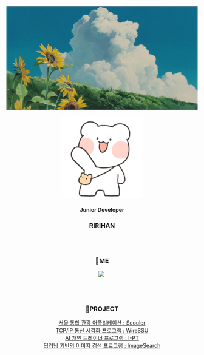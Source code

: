 <div>
  <img src="sunflower_background.jpg"/>
</div>

<p align="center">
  <img src="nolzagom1.png"/>
</p>
<h4 align="center">Junior Developer</h4>
<h3 align="center">RIRIHAN</h3>
<br>
<br>
<h3 align="center">💬ME</h2>
<p align="center">
  <a href="https://programmer-ririhan.tistory.com/"><img src="https://img.shields.io/badge/Tech Blog-3766AB?style=flat-square&logo=Blogger&logoColor=white&link=https://programmer-ririhan.tistory.com/"/></a>&nbsp
</p>
<br>
<br>
<h3 align="center">🌱PROJECT</h3>
<p align="center">
  <a href="https://github.com/RIANAEH/Seouler">서울 통합 관광 어플리케이션 : Seouler</a><br>
  <a href="https://github.com/RIANAEH/WireSSU">TCP/IP 통신 시각화 프로그램 : WireSSU</a><br>
  <a href="https://github.com/RIANAEH/I-PT">AI 개인 트레이너 프로그램 : I-PT</a><br>
  <a href="https://github.com/RIANAEH/ImageSearch">딥러닝 기반의 이미지 검색 프로그램 : ImageSearch</a><br>
</p>
<br>
<br>



<!--
**RIANAEH/RIANAEH** is a ✨ _special_ ✨ repository because its `README.md` (this file) appears on your GitHub profile.

Here are some ideas to get you started:

- 🔭 I’m currently working on ...
- 🌱 I’m currently learning ...
- 👯 I’m looking to collaborate on ...
- 🤔 I’m looking for help with ...
- 💬 Ask me about ...
- 📫 How to reach me: ...
- 😄 Pronouns: ...
- ⚡ Fun fact: ...
-->
